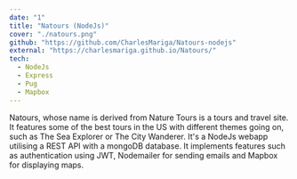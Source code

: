 ```yaml
---
date: "1"
title: "Natours (NodeJs)"
cover: "./natours.png"
github: "https://github.com/CharlesMariga/Natours-nodejs"
external: "https://charlesmariga.github.io/Natours/"
tech:
  - NodeJs
  - Express
  - Pug
  - Mapbox
---
```


Natours, whose name is derived from Nature Tours is a tours and travel site. It features some of the best tours in the US with different themes going on, such as The Sea Explorer or The City Wanderer. It's a NodeJs webapp utilising a REST API with a mongoDB database. It implements features such as authentication using JWT, Nodemailer for sending emails and Mapbox for displaying maps.
